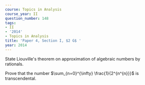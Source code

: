 ```yaml
---
course: Topics in Analysis
course_year: II
question_number: 148
tags:
- II
- '2014'
- Topics in Analysis
title: 'Paper 4, Section I, $2 G$ '
year: 2014
---
```




State Liouville's theorem on approximation of algebraic numbers by rationals.

Prove that the number $\sum_{n=0}^{\infty} \frac{1}{2^{n^{n}}}$ is transcendental.